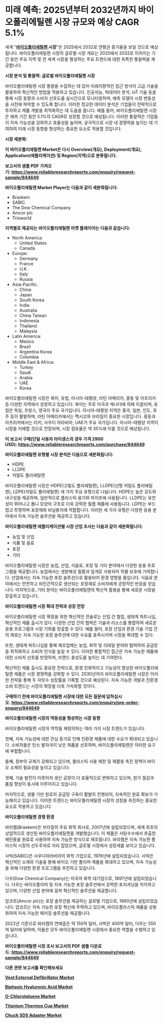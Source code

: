 <p><h1>미래 예측: 2025년부터 2032년까지 바이오폴리에틸렌 시장 규모와 예상 CAGR 5.1%</h1></p><p>세계 "<strong><a href="https://www.reliableresearchreports.com/biopolyethylene-r844649?utm_campaign=105&utm_medium=8&utm_source=Github&utm_content=ia&utm_term=12032025&utm_id=biopolyethylene">바이오폴리에틸렌&nbsp;</a></strong><strong>시장</strong>"은 2025에서 2032로 연평균 증가율을 보일 것으로 예상됩니다. 바이오폴리에틸렌 시장의 글로벌 시장 개요는 2025에서 2032로 이어지는 기간 동안 주요 지역 및 전 세계 시장을 형성하는 주요 트렌드에 대한 독특한 통찰력을 제공합니다.</p>
<p><strong>시장 분석 및 통찰력: 글로벌 바이오폴리에틸렌 시장</strong></p>
<p><p>바이오폴리에틸렌 시장 통찰을 수집하는 데 있어 미래지향적인 접근 방식이 고급 기술을 활용하여 혁신적인 방법을 적용하고 있습니다. 인공지능, 빅데이터 분석, IoT 기술 등을 통해 시장 동향과 소비자 선호도를 실시간으로 모니터링하며, 예측 모델이 시장 변동성을 사전에 파악할 수 있도록 합니다. 이러한 정교한 데이터 분석은 기업들이 전략적으로 투자하고 제품 개발을 최적화하는 데 도움을 줍니다. 예를 들어, 바이오폴리에틸렌 시장은 예측 기간 동안 5.1%의 CAGR로 성장할 것으로 예상됩니다. 이러한 통찰력은 기업들이 지속 가능성을 강화하고 효율성을 높이며, 궁극적으로 시장 내 경쟁력을 높이는 데 기여하여 미래 시장 동향을 형성하는 중요한 요소로 작용할 것입니다.</p><a href="%7CAUTHORITHY_DOMAIN_URL%7C?utm_campaign=105&utm_medium=8&utm_source=Github&utm_content=ia&utm_term=12032025&utm_id=biopolyethylene"></a></p>
<p><strong>시장 세분화:</strong></p>
<p><strong>이 바이오폴리에틸렌 Market은 다시 Overview(개요), Deployment(개요), Application(애플리케이션) 및 Region(지역)으로 분류됩니다.</strong></p>
<p><strong>보고서의 샘플 PDF 가져오기:&nbsp;<a href="https://www.reliableresearchreports.com/enquiry/request-sample/844649?utm_campaign=105&utm_medium=8&utm_source=Github&utm_content=ia&utm_term=12032025&utm_id=biopolyethylene">https://www.reliableresearchreports.com/enquiry/request-sample/844649</a></strong><strong></strong></p>
<p><strong>바이오폴리에틸렌 Market Player는 다음과 같이 세분화됩니다:</strong></p>
<p><ul><li>Braskem</li><li>SABIC</li><li>The Dow Chemical Company</li><li>Amcor plc</li><li>Trioworld</li></ul></p>
<p><strong>지역별로 제공되는 바이오폴리에틸렌 마켓 플레이어는 다음과 같습니다:</strong></p>
<p><ul>
    <li>
        North America:
        <ul>
            <li>United States</li>
            <li>Canada</li>
        </ul>
    </li>
    <li>
        Europe:
        <ul>
            <li>Germany</li>
            <li>France</li>
            <li>U.K.</li>
            <li>Italy</li>
            <li>Russia</li>
        </ul>
    </li>
    <li>
        Asia-Pacific:
        <ul>
            <li>China</li>
            <li>Japan</li>
            <li>South Korea</li>
            <li>India</li>
            <li>Australia</li>
            <li>China Taiwan</li>
            <li>Indonesia</li>
            <li>Thailand</li>
            <li>Malaysia</li>
        </ul>
    </li>
    <li>
        Latin America:
        <ul>
            <li>Mexico</li>
            <li>Brazil</li>
            <li>Argentina Korea</li>
            <li>Colombia</li>
        </ul>
    </li>
    <li>
        Middle East & Africa:
        <ul>
            <li>Turkey</li>
            <li>Saudi</li>
            <li>Arabia</li>
            <li>UAE</li>
            <li>Korea</li>
        </ul>
    </li>
    </ul></p>
<p><p>바이오폴리에틸렌 시장은 북미, 유럽, 아시아-태평양, 라틴 아메리카, 중동 및 아프리카 등 다양한 지역에서 성장하고 있습니다. 북미는 주로 미국과 캐나다에 의해 이끌리며, 유럽은 독일, 프랑스, 영국이 주요 국가입니다. 아시아-태평양 지역은 중국, 일본, 인도, 호주 등이 활발하며, 라틴 아메리카에서는 멕시코와 브라질이 중요한 시장입니다. 중동과 아프리카에서는 터키, 사우디 아라비아, UAE가 주요 국가입니다. 아시아-태평양 지역이 시장을 지배할 것으로 전망되며, 시장 점유율은 약 35%에 이를 것으로 예상됩니다.</p></p>
<p><strong>이 보고서 구매(단일 사용자 라이센스의 경우 가격 2900 USD):&nbsp;<a href="https://www.reliableresearchreports.com/purchase/844649?utm_campaign=105&utm_medium=8&utm_source=Github&utm_content=ia&utm_term=12032025&utm_id=biopolyethylene">https://www.reliableresearchreports.com/purchase/844649</a></strong></p>
<p><strong>바이오폴리에틸렌 유형별 시장 분석은 다음으로 세분화됩니다:</strong></p>
<p><ul><li>HDPE</li><li>LLDPE</li><li>저밀도 폴리에틸렌</li></ul></p>
<p><p>바이오폴리에틸렌 시장은 HDPE(고밀도 폴리에틸렌), LLDPE(선형 저밀도 폴리에틸렌), LDPE(저밀도 폴리에틸렌) 세 가지 주요 유형으로 나뉩니다. HDPE는 높은 강도와 내구성을 제공하며, 일반적으로 플라스틱 용기와 파이프에 사용됩니다. LLDPE는 유연성이 뛰어나고 톱니 모양의 구조로 더욱 강력한 필름 제품에 사용됩니다. LDPE는 부드럽고 투명하며 포장재와 비닐봉지에 적합합니다. 이러한 세 가지 유형은 다양한 응용 분야에서 지속 가능한 솔루션을 제공하고 있습니다.</p></p>
<p><strong>바이오폴리에틸렌 애플리케이션별 시장 산업 조사는 다음과 같이 세분화됩니다:</strong></p>
<p><ul><li>농업 및 산업</li><li>식품 및 음료</li><li>포장</li><li>기타</li></ul></p>
<p><p>바이오폴리에틸렌 시장은 농업, 산업, 식음료, 포장 및 기타 분야에서 다양한 응용 프로그램을 제공합니다. 농업에서는 생분해성 필름과 덮개로 사용되어 작물 보호에 기여합니다. 산업에서는 지속 가능한 포장 솔루션으로 활용되어 환경 영향을 줄입니다. 식음료 분야에서는 안전하고 비인간적으로 생산되는 포장재로 소비자에게 긍정적인 반응을 얻습니다. 마지막으로, 기타 분야는 바이오폴리에틸렌의 혁신적 활용을 통해 새로운 시장을 창출하고 있습니다.</p></p>
<p><strong>바이오폴리에틸렌 시장 확대 전략과 성장 전망</strong></p>
<p><p>바이오폴리에틸렌 시장 확장을 위한 혁신적인 전술로는 산업 간 협업, 생태계 파트너십, 혁신적인 제품 출시가 있다. 다양한 산업 간의 협력은 기술과 리소스를 통합하여 새로운 응용 프로그램과 시장 기회를 창출할 수 있다. 예를 들어, 포장 산업과 환경 기술 기업 간의 제휴는 지속 가능한 포장 솔루션에 대한 수요를 충족시키며 시장을 확대할 수 있다.</p><p>또한, 생태계 파트너십을 통해 제조업체는 농업, 화학 및 리테일 분야와 협력하여 공급망을 최적화하고 소비자 인식을 높일 수 있다. 이러한 통합적인 접근은 지속 가능한 제품에 대한 소비자 선호를 반영하며, 브랜드 충성도를 높이는 데 기여한다.</p><p>혁신적인 제품 출시도 중요한 전략으로, 환경 친화적이고 기능성이 향상된 바이오폴리에틸렌 제품은 시장 경쟁력을 강화할 수 있다. 2030년까지 바이오폴리에틸렌 시장은 이러한 전략을 통해 두 자릿수 성장률을 기록할 것으로 예상된다. 지속 가능한 개발과 친환경 소비 트렌드는 시장의 확장을 더욱 가속화할 것이다.</p></p>
<p><strong>구매하기 전에 바이오폴리에틸렌 시장에 대한 모든 질문에 답하십시오.&nbsp;<a href="https://www.reliableresearchreports.com/enquiry/pre-order-enquiry/844649?utm_campaign=105&utm_medium=8&utm_source=Github&utm_content=ia&utm_term=12032025&utm_id=biopolyethylene">https://www.reliableresearchreports.com/enquiry/pre-order-enquiry/844649</a></strong><strong></strong></p>
<p><strong>바이오폴리에틸렌 시장의 역동성을 형성하는 시장 동향</strong></p>
<p><p>바이오폴리에틸렌 시장의 역학을 재정의하는 여러 가지 시장 트렌드가 있습니다. </p><p>첫째, 지속 가능성에 대한 관심 증가로 인해 친환경 제품에 대한 수요가 확대되고 있습니다. 소비자들은 탄소 발자국이 낮은 제품을 선호하며, 바이오폴리에틸렌은 이러한 요구에 부합합니다. </p><p>둘째, 정부의 규제가 강화되고 있으며, 플라스틱 사용 제한 및 재활용 촉진 정책이 바이오 소재의 필요성을 높이고 있습니다. </p><p>셋째, 기술 발전이 이루어져 생산 공정이 더 효율적으로 변화하고 있으며, 원가 절감과 품질 향상이 동시에 이루어지고 있습니다. </p><p>마지막으로, 생물 기반 원료의 공급망 구축이 활발히 진행되어, 지속적인 원료 확보가 가능해지고 있습니다. 이러한 트렌드는 바이오폴리에틸렌 시장의 성장을 촉진하는 중요한 요소로 작용하고 있습니다.</p></p>
<p><strong>바이오폴리에틸렌 경쟁 환경</strong></p>
<p><p>바라켐(Braskem)은 브라질의 주요 화학 회사로, 2007년에 설립되었으며, 세계 최초의 상업적으로 생산된 바이오폴리에틸렌을 개발했습니다. 이 제품은 사탕수수에서 추출한 에탄올을 원료로 사용하여 지속 가능한 방식으로 제조됩니다. 바라켐은 지속 가능한 플라스틱 시장의 선두주자로 자리 잡았으며, 글로벌 시장에서 성장세를 보이고 있습니다.</p><p>사빅(SABIC)은 사우디아라비아의 화학 기업으로, 1976년에 설립되었습니다. 사빅은 혁신적인 소재와 기술을 통해 바이오 기반 폴리머 제품을 확대하고 있으며, 지속 가능성을 위해 다양한 환경 프로그램을 추진하고 있습니다. </p><p>다우(Dow Chemical Company)는 미국의 화학 대기업으로, 1897년에 설립되었습니다. 다우는 바이오폴리머 및 지속 가능한 포장 솔루션에서 강력한 포지셔닝을 차지하고 있으며, 다양한 산업 분야에 걸쳐 혁신적인 솔루션을 제공합니다.</p><p>암코르(Amcor plc)는 포장 솔루션을 제공하는 글로벌 기업으로, 1860년에 설립되었습니다. 암코르는 지속 가능한 포장 혁신에 주력하고 있으며, 바이오플라스틱 제품을 상용화하여 지속 가능한 패키징 솔루션을 제공합니다.</p><p>2022년 기준으로 바라켐의 연매출은 약 150억 달러, 사빅은 400억 달러, 다우는 550억 달러에 달하며, 이들은 모두 바이오폴리에틸렌 시장에서 중요한 역할을 수행하고 있습니다.</p></p>
<p><strong>바이오폴리에틸렌 시장 조사 보고서의 PDF 샘플 다운로드:&nbsp;<a href="https://www.reliableresearchreports.com/enquiry/request-sample/844649?utm_campaign=105&utm_medium=8&utm_source=Github&utm_content=ia&utm_term=12032025&utm_id=biopolyethylene">https://www.reliableresearchreports.com/enquiry/request-sample/844649</a></strong></p>
<p><strong></strong></p>
<p><strong></strong></p>
<p><strong></strong></p>
<p><strong></strong></p>
<p><strong>다른 관련 보고서를 확인해보세요</strong></p>
<p><strong><p><a href="https://github.com/steegeneat/Market-Research-Report-List-1/blob/main/vest-external-defibrillator-market.md?utm_campaign=105&utm_medium=8&utm_source=Github&utm_content=ia&utm_term=12032025&utm_id=biopolyethylene">Vest External Defibrillator Market</a></p><p><a href="https://github.com/enieyfabius/Market-Research-Report-List-1/blob/main/biphasic-hyaluronic-acid-market.md?utm_campaign=105&utm_medium=8&utm_source=Github&utm_content=ia&utm_term=12032025&utm_id=biopolyethylene">Biphasic Hyaluronic Acid Market</a></p><p><a href="https://github.com/castoriffic/Market-Research-Report-List-6/blob/main/o-chlorotoluene-market.md?utm_campaign=105&utm_medium=8&utm_source=Github&utm_content=ia&utm_term=12032025&utm_id=biopolyethylene">O-Chlorotoluene Market</a></p><p><a href="https://github.com/payareganiou/Market-Research-Report-List-1/blob/main/titanium-thermos-cup-market.md?utm_campaign=105&utm_medium=8&utm_source=Github&utm_content=ia&utm_term=12032025&utm_id=biopolyethylene">Titanium Thermos Cup Market</a></p><p><a href="https://github.com/lontohhikma/Market-Research-Report-List-1/blob/main/chuck-sds-adapter-market.md?utm_campaign=105&utm_medium=8&utm_source=Github&utm_content=ia&utm_term=12032025&utm_id=biopolyethylene">Chuck SDS Adapter Market</a></p></strong></p>